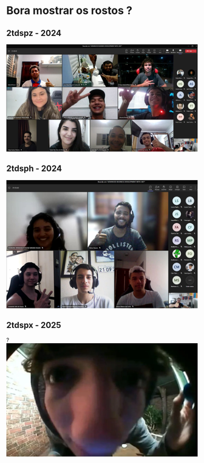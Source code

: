 # Bora mostrar os rostos ?


## 2tdspz - 2024
![alunos01.jpg](/.attachments/alunos01-ebbb698f-120f-4192-b848-331d34f08a5d.jpg)

## 2tdsph - 2024
![alunos02.jpg](/.attachments/alunos02-c1ec6a06-e2be-4707-873c-a477d725514d.jpg)

## 2tdspx - 2025
?
![image.png](/.attachments/image-78bc12e0-2e8f-45ab-a92b-8164066b2ad7.png)